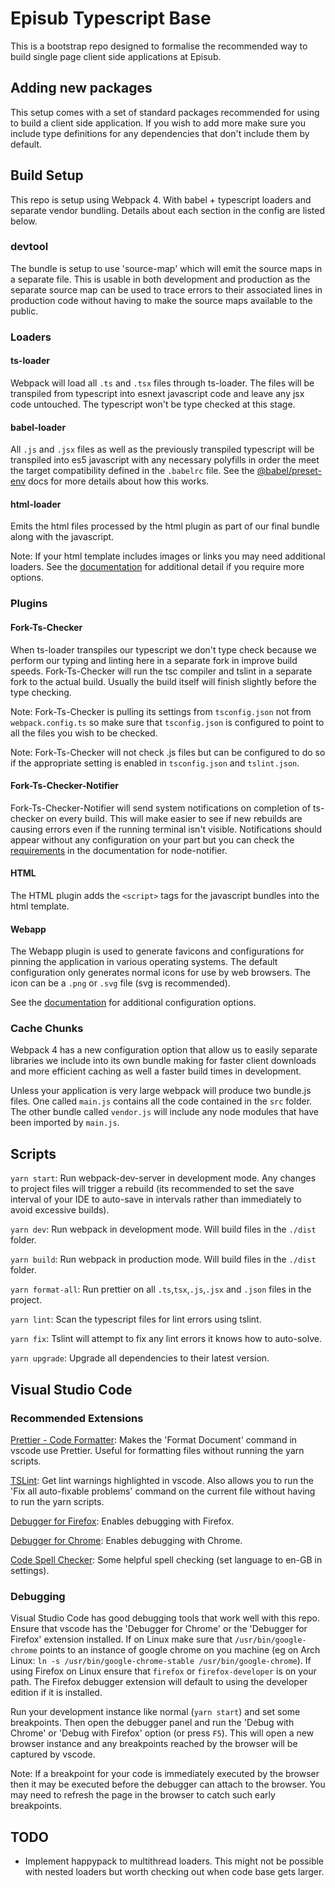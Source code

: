# Episub Typescript Base

This is a bootstrap repo designed to formalise the recommended way to build
single page client side applications at Episub.

## Adding new packages

This setup comes with a set of standard packages recommended for using to build
a client side application. If you wish to add more make sure you include type
definitions for any dependencies that don't include them by default.

## Build Setup

This repo is setup using Webpack 4. With babel + typescript loaders and separate
vendor bundling. Details about each section in the config are listed below.

### devtool

The bundle is setup to use 'source-map' which will emit the source maps in a
separate file. This is usable in both development and production as the separate
source map can be used to trace errors to their associated lines in production
code without having to make the source maps available to the public.

### Loaders

#### ts-loader

Webpack will load all `.ts` and `.tsx` files through ts-loader. The files will
be transpiled from typescript into esnext javascript code and leave any jsx code
untouched. The typescript won't be type checked at this stage.

#### babel-loader

All `.js` and `.jsx` files as well as the previously transpiled typescript will
be transpiled into es5 javascript with any necessary polyfills in order the meet
the target compatibility defined in the `.babelrc` file. See the
[@babel/preset-env](https://github.com/babel/babel/tree/master/packages/babel-preset-env)
docs for more details about how this works.

#### html-loader

Emits the html files processed by the html plugin as part of our final bundle
along with the javascript.

Note: If your html template includes images or links you may need additional
loaders. See the [documentation](https://webpack.js.org/loaders/html-loader/)
for additional detail if you require more options.

### Plugins

#### Fork-Ts-Checker

When ts-loader transpiles our typescript we don't type check because we perform
our typing and linting here in a separate fork in improve build speeds.
Fork-Ts-Checker will run the tsc compiler and tslint in a separate fork to the
actual build. Usually the build itself will finish slightly before the type
checking.

Note: Fork-Ts-Checker is pulling its settings from `tsconfig.json` not from
`webpack.config.ts` so make sure that `tsconfig.json` is configured to point to
all the files you wish to be checked.

Note: Fork-Ts-Checker will not check .js files but can be configured to do so if
the appropriate setting is enabled in `tsconfig.json` and `tslint.json`.

#### Fork-Ts-Checker-Notifier

Fork-Ts-Checker-Notifier will send system notifications on completion of
ts-checker on every build. This will make easier to see if new rebuilds are
causing errors even if the running terminal isn't visible. Notifications should
appear without any configuration on your part but you can check the
[requirements](https://github.com/mikaelbr/node-notifier#requirements) in the
documentation for node-notifier.

#### HTML

The HTML plugin adds the `<script>` tags for the javascript bundles into the html template.

#### Webapp

The Webapp plugin is used to generate favicons and configurations for pinning
the application in various operating systems. The default configuration only
generates normal icons for use by web browsers. The icon can be a `.png` or
`.svg` file (svg is recommended).

See the [documentation](https://github.com/brunocodutra/webapp-webpack-plugin)
for additional configuration options.

### Cache Chunks

Webpack 4 has a new configuration option that allow us to easily separate libraries we include into its own bundle making for faster client downloads and more efficient caching as well a faster build times in development.

Unless your application is very large webpack will produce two bundle.js files. One called `main.js` contains all the code contained in the `src` folder. The other bundle called `vendor.js` will include any node modules that have been imported by `main.js`.

## Scripts

`yarn start`: Run webpack-dev-server in development mode. Any changes to project
files will trigger a rebuild (its recommended to set the save interval of your
IDE to auto-save in intervals rather than immediately to avoid excessive builds).

`yarn dev`: Run webpack in development mode. Will build files in the `./dist`
folder.

`yarn build`: Run webpack in production mode. Will build files in the `./dist`
folder.

`yarn format-all`: Run prettier on all `.ts`,`tsx`,`.js`,`.jsx` and `.json`
files in the project.

`yarn lint`: Scan the typescript files for lint errors using tslint.

`yarn fix`: Tslint will attempt to fix any lint errors it knows how to
auto-solve.

`yarn upgrade`: Upgrade all dependencies to their latest version.

## Visual Studio Code

### Recommended Extensions

[Prettier - Code Formatter](https://marketplace.visualstudio.com/items?itemName=esbenp.prettier-vscode):
Makes the 'Format Document' command in vscode use Prettier. Useful for
formatting files without running the yarn scripts.

[TSLint](https://marketplace.visualstudio.com/items?itemName=eg2.tslint): Get
lint warnings highlighted in vscode. Also allows you to run the 'Fix all
auto-fixable problems' command on the current file without having to run the
yarn scripts.

[Debugger for Firefox](https://marketplace.visualstudio.com/items?itemName=hbenl.vscode-firefox-debug):
Enables debugging with Firefox.

[Debugger for Chrome](https://marketplace.visualstudio.com/items?itemName=msjsdiag.debugger-for-chrome):
Enables debugging with Chrome.

[Code Spell Checker](https://marketplace.visualstudio.com/items?itemName=streetsidesoftware.code-spell-checker):
Some helpful spell checking (set language to en-GB in settings).

### Debugging

Visual Studio Code has good debugging tools that work well with this repo.
Ensure that vscode has the 'Debugger for Chrome' or the 'Debugger for Firefox'
extension installed. If on Linux make sure that `/usr/bin/google-chrome` points
to an instance of google chrome on you machine (eg on Arch Linux: `ln -s
/usr/bin/google-chrome-stable /usr/bin/google-chrome`). If using Firefox on
Linux ensure that `firefox` or `firefox-developer` is on your path. The Firefox
debugger extension will default to using the developer edition if it is
installed.

Run your development instance like normal (`yarn start`) and set some
breakpoints. Then open the debugger panel and run the 'Debug with Chrome' or
'Debug with Firefox' option (or press `F5`). This will open a new browser
instance and any breakpoints reached by the browser will be captured by vscode.

Note: If a breakpoint for your code is immediately executed by the browser then
it may be executed before the debugger can attach to the browser. You may need
to refresh the page in the browser to catch such early breakpoints.

## TODO

- Implement happypack to multithread loaders. This might not be possible with
  nested loaders but worth checking out when code base gets larger.